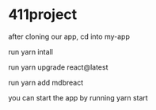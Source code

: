 # 411project

after cloning our app, cd into my-app

run yarn intall 

run yarn upgrade react@latest

run yarn add mdbreact

you can start the app by running yarn start
